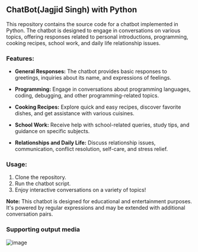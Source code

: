 ## ChatBot(Jagjid Singh) with Python

This repository contains the source code for a chatbot implemented in Python. The chatbot is designed to engage in conversations on various topics, offering responses related to personal introductions, programming, cooking recipes, school work, and daily life relationship issues.

### Features:

- **General Responses:** The chatbot provides basic responses to greetings, inquiries about its name, and expressions of feelings.

- **Programming:** Engage in conversations about programming languages, coding, debugging, and other programming-related topics.

- **Cooking Recipes:** Explore quick and easy recipes, discover favorite dishes, and get assistance with various cuisines.

- **School Work:** Receive help with school-related queries, study tips, and guidance on specific subjects.

- **Relationships and Daily Life:** Discuss relationship issues, communication, conflict resolution, self-care, and stress relief.

### Usage:

1. Clone the repository.
2. Run the chatbot script.
3. Enjoy interactive conversations on a variety of topics!

**Note:** This chatbot is designed for educational and entertainment purposes. It's powered by regular expressions and may be extended with additional conversation pairs.

### Supporting output media
![image](https://github.com/RugvedDhabale/Chatbot/assets/99216117/88464c4f-f0dc-429f-9606-539c56e072f0)
